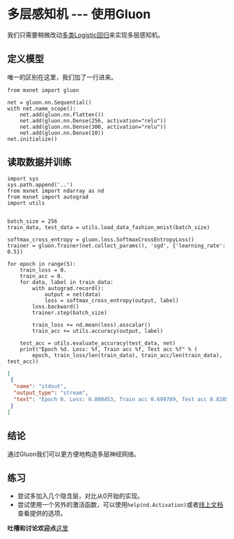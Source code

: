 # 多层感知机 --- 使用Gluon

我们只需要稍微改动[多类Logistic回归](../chapter_crashcourse/softmax-regression-gluon.md)来实现多层感知机。

## 定义模型

唯一的区别在这里，我们加了一行进来。

```{.python .input  n=7}
from mxnet import gluon

net = gluon.nn.Sequential()
with net.name_scope():
    net.add(gluon.nn.Flatten())
    net.add(gluon.nn.Dense(256, activation="relu"))
    net.add(gluon.nn.Dense(300, activation="relu"))
    net.add(gluon.nn.Dense(10))
net.initialize()
```

## 读取数据并训练

```{.python .input  n=8}
import sys
sys.path.append('..')
from mxnet import ndarray as nd
from mxnet import autograd
import utils


batch_size = 256
train_data, test_data = utils.load_data_fashion_mnist(batch_size)

softmax_cross_entropy = gluon.loss.SoftmaxCrossEntropyLoss()
trainer = gluon.Trainer(net.collect_params(), 'sgd', {'learning_rate': 0.5})

for epoch in range(5):
    train_loss = 0.
    train_acc = 0.
    for data, label in train_data:
        with autograd.record():
            output = net(data)
            loss = softmax_cross_entropy(output, label)
        loss.backward()
        trainer.step(batch_size)

        train_loss += nd.mean(loss).asscalar()
        train_acc += utils.accuracy(output, label)

    test_acc = utils.evaluate_accuracy(test_data, net)
    print("Epoch %d. Loss: %f, Train acc %f, Test acc %f" % (
        epoch, train_loss/len(train_data), train_acc/len(train_data), test_acc))
```

```{.json .output n=8}
[
 {
  "name": "stdout",
  "output_type": "stream",
  "text": "Epoch 0. Loss: 0.808453, Train acc 0.699789, Test acc 0.828516\nEpoch 1. Loss: 0.483568, Train acc 0.819249, Test acc 0.848340\nEpoch 2. Loss: 0.410657, Train acc 0.847146, Test acc 0.867090\nEpoch 3. Loss: 0.378187, Train acc 0.858195, Test acc 0.867188\nEpoch 4. Loss: 0.354629, Train acc 0.867841, Test acc 0.880078\n"
 }
]
```

## 结论

通过Gluon我们可以更方便地构造多层神经网络。

## 练习

- 尝试多加入几个隐含层，对比从0开始的实现。
- 尝试使用一个另外的激活函数，可以使用`help(nd.Activation)`或者[线上文档](https://mxnet.apache.org/api/python/ndarray.html#mxnet.ndarray.Activation)查看提供的选项。

**吐槽和讨论欢迎点**[这里](https://discuss.gluon.ai/t/topic/738)
